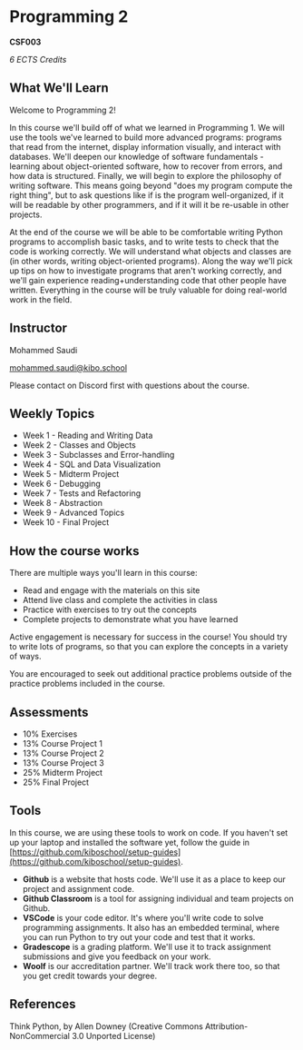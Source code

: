 # Programming 2

**CSF003**

_6 ECTS Credits_

## What We'll Learn

Welcome to Programming 2!

In this course we'll build off of what we learned in Programming 1. We will use the tools we've learned to build more advanced programs: programs that read from the internet, display information visually, and interact with databases. We'll deepen our knowledge of software fundamentals - learning about object-oriented software, how to recover from errors, and how data is structured. Finally, we will begin to explore the philosophy of writing software. This means going beyond "does my program compute the right thing", but to ask questions like if is the program well-organized, if it will be readable by other programmers, and if it will it be re-usable in other projects.

At the end of the course we will be able to be comfortable writing Python programs to accomplish basic tasks, and to write tests to check that the code is working correctly. We will understand what objects and classes are (in other words, writing object-oriented programs). Along the way we'll pick up tips on how to investigate programs that aren't working correctly, and we'll gain experience reading+understanding code that other people have written. Everything in the course will be truly valuable for doing real-world work in the field.

## Instructor

Mohammed Saudi

[mohammed.saudi@kibo.school](mailto:mohammed.saudi@kibo.school)

Please contact on Discord first with questions about the course.

## Weekly Topics

* Week 1 - Reading and Writing Data
* Week 2 - Classes and Objects
* Week 3 - Subclasses and Error-handling
* Week 4 - SQL and Data Visualization
* Week 5 - Midterm Project
* Week 6 - Debugging
* Week 7 - Tests and Refactoring
* Week 8 - Abstraction
* Week 9 - Advanced Topics
* Week 10 - Final Project

## How the course works

There are multiple ways you'll learn in this course:

* Read and engage with the materials on this site
* Attend live class and complete the activities in class
* Practice with exercises to try out the concepts
* Complete projects to demonstrate what you have learned

Active engagement is necessary for success in the course! You should try to
write lots of programs, so that you can explore the concepts in a variety of
ways.

You are encouraged to seek out additional practice problems outside of the
practice problems included in the course.

## Assessments

* 10%	Exercises
* 13% 	Course Project 1
* 13%	Course Project 2
* 13%	Course Project 3
* 25% 	Midterm Project
* 25%	Final Project

## Tools

In this course, we are using these tools to work on code. If you haven't set up
your laptop and installed the software yet, follow the guide in
[https://github.com/kiboschool/setup-guides](https://github.com/kiboschool/setup-guides).

* **Github** is a website that hosts code. We'll use it as a place to keep our project and assignment code.
* **Github Classroom** is a tool for assigning individual and team projects on Github. 
* **VSCode** is your code editor. It's where you'll write code to solve
    programming assignments. It also has an embedded terminal, where you can run
    Python to try out your code and test that it works.
* **Gradescope** is a grading platform. We'll use it to track assignment
    submissions and give you feedback on your work.
* **Woolf** is our accreditation partner. We'll track work there too, so that
    you get credit towards your degree.

## References

Think Python, by Allen Downey (Creative Commons Attribution-NonCommercial 3.0 Unported License)


